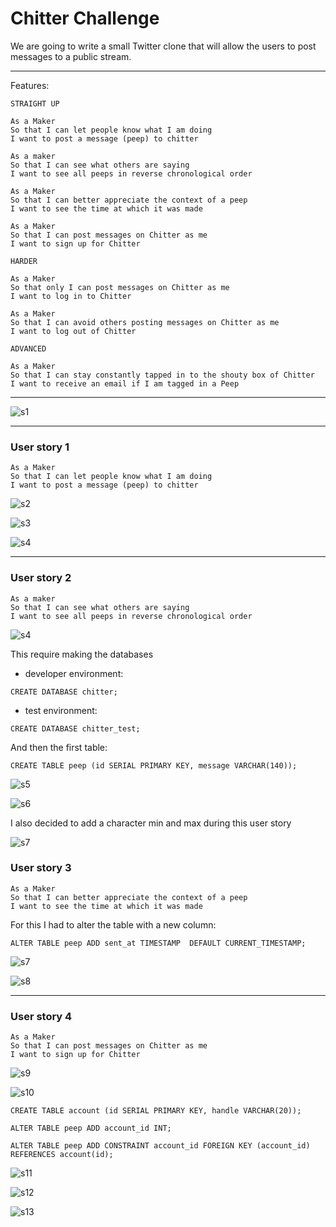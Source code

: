 Chitter Challenge
=================

We are going to write a small Twitter clone that will allow the users to post messages to a public stream.

-------

Features:

```
STRAIGHT UP

As a Maker
So that I can let people know what I am doing  
I want to post a message (peep) to chitter

As a maker
So that I can see what others are saying  
I want to see all peeps in reverse chronological order

As a Maker
So that I can better appreciate the context of a peep
I want to see the time at which it was made

As a Maker
So that I can post messages on Chitter as me
I want to sign up for Chitter

HARDER

As a Maker
So that only I can post messages on Chitter as me
I want to log in to Chitter

As a Maker
So that I can avoid others posting messages on Chitter as me
I want to log out of Chitter

ADVANCED

As a Maker
So that I can stay constantly tapped in to the shouty box of Chitter
I want to receive an email if I am tagged in a Peep
```

---

![s1](./images/s1.jpg)

---

### User story 1

```
As a Maker
So that I can let people know what I am doing  
I want to post a message (peep) to chitter
```

![s2](./images/s2.jpg)

![s3](./images/s3.jpg)

![s4](./images/s4.jpg)

---

### User story 2

```
As a maker
So that I can see what others are saying  
I want to see all peeps in reverse chronological order
```

![s4](./images/s4.jpg)

This require making the databases
* developer environment:
```
CREATE DATABASE chitter;
```
* test environment:
```
CREATE DATABASE chitter_test;
```

And then the first table:
```
CREATE TABLE peep (id SERIAL PRIMARY KEY, message VARCHAR(140));
```

![s5](./images/s5.jpg)

![s6](./images/s6.jpg)

I also decided to add a character min and max during this user story

![s7](./images/s7.jpg)

### User story 3

```
As a Maker
So that I can better appreciate the context of a peep
I want to see the time at which it was made
```

For this I had to alter the table with a new column:

```
ALTER TABLE peep ADD sent_at TIMESTAMP  DEFAULT CURRENT_TIMESTAMP;

```

![s7](./images/s7.jpg)

![s8](./images/s8.jpg)

---

### User story 4

```
As a Maker
So that I can post messages on Chitter as me
I want to sign up for Chitter
```

![s9](./images/s9.jpg)

![s10](./images/s10.jpg)

```
CREATE TABLE account (id SERIAL PRIMARY KEY, handle VARCHAR(20));
```

```
ALTER TABLE peep ADD account_id INT;

```

```
ALTER TABLE peep ADD CONSTRAINT account_id FOREIGN KEY (account_id) REFERENCES account(id);
```

![s11](./images/s11.jpg)

![s12](./images/s12.jpg)

![s13](./images/s13.jpg)
